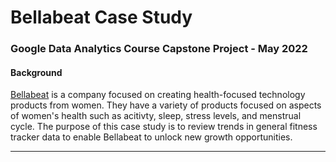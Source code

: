 # Bellabeat Case Study
### Google Data Analytics Course Capstone Project - May 2022

#### Background
[Bellabeat](https://bellabeat.com/) is a  company focused on creating health-focused technology products from women. They have a variety of products focused on aspects of women's health such as acitivty, sleep, stress levels, and menstrual cycle. The purpose of this case study is to review trends in general fitness tracker data to enable Bellabeat to unlock new growth opportunities.

---
